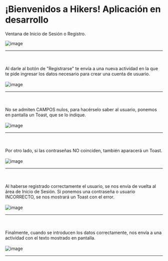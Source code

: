 <html>
  <body>
  <h1>¡Bienvenidos a Hikers! Aplicación en desarrollo</h1>
  <p>Ventana de Inicio de Sesión o Registro.</p>
  
  ![image](https://github.com/user-attachments/assets/72f63574-3112-4289-ba04-5ca183a1b882)
  
  ----------------------------------------------------------------------------------------------------------------
  \
  \
  Al darle al botón de "Registrarse" te envía a una nueva actividad en la que te pide ingresar los datos necesario para crear una cuenta de usuario.
  \
  \
  ![image](https://github.com/user-attachments/assets/74a9125b-7c96-4392-bcb9-aa3efec9d19c)
  
  ----------------------------------------------------------------------------------------------------------------
  \
  \
  No se admiten CAMPOS nulos, para hacérselo saber al usuario, ponemos en pantalla un Toast, que se lo indique.
  \
  \
  ![image](https://github.com/user-attachments/assets/794aefc9-d612-4548-bdb3-fbba99cd7b1b)
  
  ----------------------------------------------------------------------------------------------------------------
  \
  \
  Por otro lado, si las contraseñas NO coinciden, también aparacerá un Toast.
  \
  \
  ![image](https://github.com/user-attachments/assets/95d1f6cd-867d-4c50-97c5-bf011f25dab5)
  
  ----------------------------------------------------------------------------------------------------------------
  \
  \
  Al haberse registrado correctamente el usuario, se nos envía de vuelta al área de Inicio de Sesión. Si ponemos una contraseña o usuario INCORRECTO, se nos mostrará un Toast con el error.
  \
  \
  ![image](https://github.com/user-attachments/assets/acf9bd7a-b7e9-48f5-a0fa-a0edf0ce4188)
  
  ----------------------------------------------------------------------------------------------------------------
  \
  \
  Finalmente, cuando se introducen los datos correctamente, nos envía a una actividad con el texto mostrado en pantalla.
  \
  \
  ![image](https://github.com/user-attachments/assets/56f84bb5-25e4-4d10-87fa-beaeed5fffd9)
  
  ----------------------------------------------------------------------------------------------------------------
  </body>
</html>












